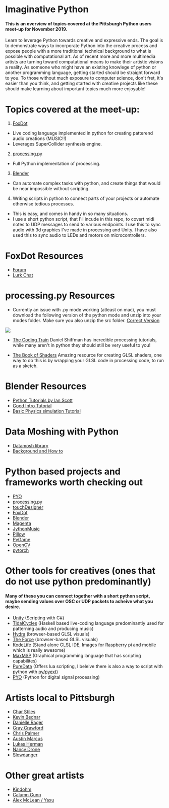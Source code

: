# Imaginative Python
#### This is an overview of topics covered at the Pittsburgh Python users meet-up for November 2019.


Learn to leverage Python towards creative and expressive ends. The goal is to demonstrate ways to incorporate Python into the creative process and expose people with a more traditional technical background to what is possible with computational art.  As of recent more and more multimedia artists are turning toward computational means to make their artistic visions a reality.  As someone who might have an existing knowlege of python or another programming language, getting started should be straight forward to you.  To those without much exposure to computer science, don't fret, it's easier than you think, and getting started with creative projects like these should make learning about important topics much more enjoyable!

# Topics covered at the meet-up:
1. [FoxDot](https://github.com/Qirky/FoxDot) 
* Live coding language implemented in python for creating patterend audio creations (MUSIC!!)
* Leverages SuperCollider synthesis engine.

2. [processing.py](https://py.processing.org/) 
* Full Python implementation of processing.

3. [Blender](https://www.blender.org/) 
* Can automate complex tasks with python, and create things that would be near impossible without scripting.

4. Writing scripts in python to connect parts of your projects or automate otherwise tedious processes.
* This is easy, and comes in handy in so many situations.
* I use a short python script, that I'll incude in this repo, to covert midi notes to UDP messages to send to various endpoints.  I use this to sync audio with 3d graphics I've made in processing and Unity. I have also used this to sync audio to LEDs and motors on microcontrollers.

# FoxDot Resources

* [Forum](https://forum.toplap.org/c/communities/foxdot)
* [Lurk Chat](https://chat.toplap.org/home)

# processing.py Resources
* Currently an issue with .py mode working (atleast on mac), you must download the following version of the python mode and unzip into your modes folder.  Make sure you also unzip the src folder. [Correct Version](https://py.processing.org/3/PythonMode_3049.zip)

![](process_py_working_gif.gif)

* [The Coding Train](https://www.youtube.com/channel/UCvjgXvBlbQiydffZU7m1_aw) Daniel Shiffman has incredible processing tutorials, while many aren't in python they should still be very useful to you!

* [The Book of Shaders](https://thebookofshaders.com/) Amazing resource for creating GLSL shaders, one way to do this is by wrapping your GLSL code in processing code, to run as a sketch.


# Blender Resources
* [Python Tutorials by Ian Scott](https://www.youtube.com/playlist?list=PL82B729438AFC834A)
* [Good Intro Tutorial](https://www.youtube.com/watch?v=rHzf3Dku_cE)
* [Basic Physics simulation Tutorial](https://www.youtube.com/watch?v=KI0tjZUkb5A)


# Data Moshing with Python

* [Datamosh library](https://github.com/sudeeprao/Datamosh)
* [Background and How to](http://forum.glitchet.com/t/tutorial-make-video-glitch-art-how-to-datamosh-in-plain-english/36)

# Python based projects and frameworks worth checking out
* [PYO](http://ajaxsoundstudio.com/software/pyo/)
* [processing.py](https://py.processing.org/)
* [touchDesigner](https://derivative.ca/)
* [FoxDot](https://github.com/Qirky/FoxDot)
* [Blender](https://www.blender.org/)
* [Magenta](https://magenta.tensorflow.org/)
* [JythonMusic](https://jythonmusic.me/)
* [Pillow](https://pypi.org/project/Pillow/)
* [PyGame](https://www.pygame.org/wiki/CairoPygame)
* [OpenCV](https://opencv.org/)
* [pytorch](https://pytorch.org/)




# Other tools for creatives (ones that do not use python predominantly) 
#### Many of these you can connect together with a short python script, maybe sending values over OSC or UDP packets to acheive what you desire.
* [Unity](https://unity.com/) (Scripting with C#)
* [TidalCycles](https://tidalcycles.org/index.php/Welcome) (Haskell based live-coding language predominantly used for patterning audio and producing music)
* [Hydra](https://hydra-editor.glitch.me/?) (browser-based GLSL visuals)
* [The Force](https://github.com/shawnlawson/The_Force) (browser-based GLSL visuals)
* [KodeLife](https://hexler.net/products/kodelife) (Stand alone GLSL IDE, Images for Raspberry pi and mobile which is really awesome)
* [MaxMSP](https://cycling74.com/products/max/) (Graphical programming language that has scripting capabilites)
* [PureData](https://puredata.info/) (Offers lua scripting, I beleive there is also a way to script with python with [py/pyext](https://github.com/grrrr/py))
* [PYO](http://ajaxsoundstudio.com/software/pyo/) (Python for digital signal processing)

# Artists local to Pittsburgh
* [Char Stiles](http://charstiles.com/)
* [Kevin Bednar](http://kbdnr.github.io/)
* [Danielle Rager](https://thesetofarsonist.bandcamp.com/)
* [Gray Crawford](http://www.graycrawford.com/)
* [Chris Palmer]()
* [Austin Marcus](https://aimark.us/)
* [Lukas Herman](https://lukashermann.me/#/)
* [Nancy Drone](https://shop.conditional.club/album/displacement)
* [Slowdanger](http://www.slowdangerslowdanger.com/)

# Other great artists
* [Kindohm](http://www.kindohm.com/)
* [Calumn Gunn](http://www.calumgunn.com/)
* [Alex McLean / Yaxu](https://yaxu.org/)



